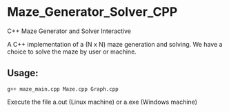 # Maze_Generator_Solver_CPP
C++ Maze Generator and Solver Interactive

A C++ implementation of a (N x N) maze generation and solving. We have a choice to solve the maze by user or machine.

## Usage:
```
g++ maze_main.cpp Maze.cpp Graph.cpp
```
Execute the file a.out (Linux machine) or a.exe (Windows machine)
